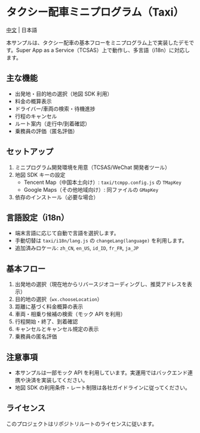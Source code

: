 # タクシー配車ミニプログラム（Taxi）

[中文](README.md) | 日本語

本サンプルは、タクシー配車の基本フローをミニプログラム上で実装したデモです。Super App as a Service（TCSAS）上で動作し、多言語（i18n）に対応します。

## 主な機能
- 出発地・目的地の選択（地図 SDK 利用）
- 料金の概算表示
- ドライバー/車両の検索・待機進捗
- 行程のキャンセル
- ルート案内（走行中/到着確認）
- 乗務員の評価（匿名評価）

## セットアップ
1. ミニプログラム開発環境を用意（TCSAS/WeChat 開発者ツール）
2. 地図 SDK キーの設定
   - Tencent Map（中国本土向け）: `taxi/tcmpp.config.js` の `TMapKey`
   - Google Maps（その他地域向け）: 同ファイルの `GMapKey`
3. 依存のインストール（必要な場合）

## 言語設定（i18n）
- 端末言語に応じて自動で言語を選択します。
- 手動切替は `taxi/i18n/lang.js` の `changeLang(language)` を利用します。
- 追加済みロケール: `zh_CN`, `en_US`, `id_ID`, `fr_FR`, `ja_JP`

## 基本フロー
1. 出発地の選択（現在地からリバースジオコーディングし、推奨アドレスを表示）
2. 目的地の選択（`wx.chooseLocation`）
3. 距離に基づく料金概算の表示
4. 車両・相乗り候補の検索（モック API を利用）
5. 行程開始・終了、到着確認
6. キャンセルとキャンセル規定の表示
7. 乗務員の匿名評価

## 注意事項
- 本サンプルは一部モック API を利用しています。実運用ではバックエンド連携や決済を実装してください。
- 地図 SDK の利用条件・レート制限は各社ガイドラインに従ってください。

## ライセンス
このプロジェクトはリポジトリルートのライセンスに従います。
